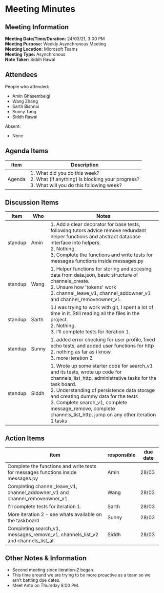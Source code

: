 # Meeting Minutes
## Meeting Information
**Meeting Date/Time/Duration:** 24/03/21, 3:00 PM  
**Meeting Purpose:** Weekly Asynchronous Meeting  
**Meeting Location:** Microsoft Teams  
**Meeting Type:** Asynchronous  
**Note Taker:** Siddh Rawal  

## Attendees
People who attended:
- Amin Ghasembeigi
- Wang Zhang
- Sarth Bishnoi
- Sunny Tang
- Siddh Rawal

Absent:
- None

## Agenda Items
Item | Description
---- | ----
Agenda | 1. What did you do this week?<br>2. What (if anything) is blocking your progress?<br>3. What will you do this following week?

## Discussion Items
Item | Who | Notes |
---- | ---- | ---- |
standup | Amin | 1. Add a clear decorator for base tests, following tutors advice remove redundant helper functions and abstract database interface into helpers. <br> 2. Nothing. <br> 3. Complete the functions and write tests for messages functions inside messages.py |
standup | Wang | 1. Helper functions for storing and accesing data from data.json, basic structure of channels_create.  <br> 2. Unsure how 'tokens' work <br> 3. channel_leave_v1, channel_addowner_v1 and channel_removeowner_v1.
standup | Sarth | 1.I was trying to work with git, I spent a lot of time in it. Still reading all the files in the project.  <br> 2. Nothing.  <br> 3. I'll complete tests for iteration 1. 
standup | Sunny | 1. added error checking for user profile, fixed echo tests, and added user functions for http <br> 2. nothing as far as i know <br> 3. more iteration 2
standup | Siddh | 1. Wrote up some starter code for search_v1 and its tests, wrote up code for channels_list_http, administrative tasks for the task board. <br> 2. Understanding of persistence data storage and creating dummy data for the tests <br> 3. Complete search_v1, complete message_remove, complete channels_list_http, jump on any other iteration 1 tasks  

## Action Items
item | responsible | due date |
| ---- | ---- | ---- |
| Complete the functions and write tests for messages functions inside messages.py | Amin | 28/03 ||
| Completing channel_leave_v1, channel_addowner_v1 and channel_removeowner_v1. | Wang | 28/03 ||
| I'll complete tests for iteration 1. | Sarth | 28/03 ||
| More iteration 2 - see whats available on the taskboard | Sunny | 28/03 ||
| Completing search_v1, messages_remove_v1, channels_list_v2 and channels_list_all | Siddh | 28/03 ||

## Other Notes & Information
* Second meeting since iteration-2 began.
* This time around we are trying to be more proactive as a team so we arn't battling due dates.
* Meet Anto on Thursday 8:00 PM.